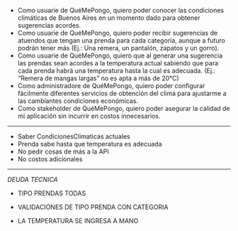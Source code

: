 - Como usuarie de QuéMePongo, quiero poder conocer las condiciones climáticas de Buenos Aires en un momento dado para obtener sugerencias acordes.
- Como usuarie de QuéMePongo, quiero poder recibir sugerencias de atuendos que tengan una prenda para cada categoría, aunque a futuro podrán tener más (Ej.: Una remera, un pantalón, zapatos y un gorro).
- Como usuarie de QuéMePongo, quiero que al generar una sugerencia las prendas sean acordes a la temperatura actual sabiendo que para cada prenda habrá una temperatura hasta la cual es adecuada. (Ej.: “Remera de mangas largas” no es apta a más de 20°C)
- Como administradore de QuéMePongo, quiero poder configurar fácilmente diferentes servicios de obtención del clima para ajustarme a las cambiantes condiciones económicas.
- Como stakeholder de QuéMePongo, quiero poder asegurar la calidad de mi aplicación sin incurrir en costos innecesarios.

----

- Saber CondicionesClimaticas actuales
- Prenda sabe hasta que temperatura es adecuada
- No pedir cosas de más a la API
- No costos adicionales

----

*DEUDA TECNICA*

- TIPO PRENDAS TODAS
- VALIDACIONES DE TIPO PRENDA CON CATEGORIA

- LA TEMPERATURA SE INGRESA A MANO
